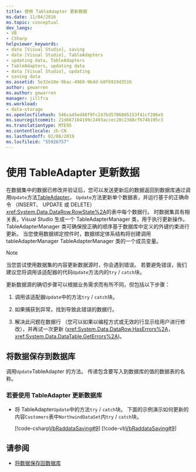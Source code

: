 ```yaml
---
title: 使用 TableAdapter 更新数据
ms.date: 11/04/2016
ms.topic: conceptual
dev_langs:
- VB
- CSharp
helpviewer_keywords:
- data [Visual Studio], saving
- data [Visual Studio], TableAdapters
- updating data, TableAdapters
- TableAdapters, updating data
- data [Visual Studio], updating
- saving data
ms.assetid: 5e32e10e-9bac-4969-9bdd-b8f6919d3516
author: gewarren
ms.author: gewarren
manager: jillfra
ms.workload:
- data-storage
ms.openlocfilehash: 546ca45ed48f9fc247bd5706005153f41cf206e5
ms.sourcegitcommit: 21d667104199c2493accec20c2388cf674b195c3
ms.translationtype: MTE95
ms.contentlocale: zh-CN
ms.lasthandoff: 02/08/2019
ms.locfileid: "55926757"
---
```

# <a name="update-data-by-using-a-tableadapter"></a>使用 TableAdapter 更新数据

在数据集中的数据已修改并验证后，您可以发送更新后的数据返回到数据库通过调用`Update`方法[TableAdapter](../data-tools/create-and-configure-tableadapters.md)。 `Update`方法更新单个数据表，并运行基于的正确命令 （INSERT、 UPDATE 或 DELETE）<xref:System.Data.DataRow.RowState%2A>的表中每个数据行。 时数据集具有相关表，Visual Studio 生成一个 TableAdapterManager 类，用于执行更新操作。 TableAdapterManager 类可确保按正确的顺序基于数据库中定义的外键约束进行更新。 当您使用数据绑定控件时，数据绑定体系结构将创建调用 tableAdapterManager TableAdapterManager 类的一个成员变量。

> [!NOTE]
> 当您尝试使用数据集的内容更新数据源时，你会遇到错误。 若要避免错误，我们建议您将调用该适配器的代码`Update`方法内的`try` / `catch`块。

 更新数据源的确切步骤可以根据业务需求而有所不同，但包括以下步骤：

1.  调用该适配器`Update`中的方法`try` / `catch`块。

2.  如果捕获到异常，找到导致此错误的数据行。

3.  解决此问题在数据行 （您可以如果以编程方式或无效的行显示给用户进行修改），并再试一次更新 (<xref:System.Data.DataRow.HasErrors%2A>， <xref:System.Data.DataTable.GetErrors%2A>)。

## <a name="save-data-to-a-database"></a>将数据保存到数据库

调用`Update`TableAdapter 的方法。 传递包含要写入到数据库的值的数据表的名称。

### <a name="to-update-a-database-by-using-a-tableadapter"></a>若要使用 TableAdapter 更新数据库

-   将 TableAdapter`Update`中的方法`try` / `catch`块。 下面的示例演示如何更新的内容`Customers`表中`NorthwindDataSet`内`try` / `catch`块。

     [!code-csharp[VbRaddataSaving#9](../data-tools/codesnippet/CSharp/update-data-by-using-a-tableadapter_1.cs)]
     [!code-vb[VbRaddataSaving#9](../data-tools/codesnippet/VisualBasic/update-data-by-using-a-tableadapter_1.vb)]

## <a name="see-also"></a>请参阅

- [将数据保存回数据库](../data-tools/save-data-back-to-the-database.md)